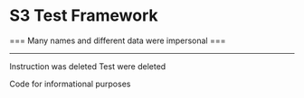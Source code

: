 # S3 Test Framework

=== Many names and different data were impersonal ===

---

Instruction was deleted
Test were deleted

Code for informational purposes
